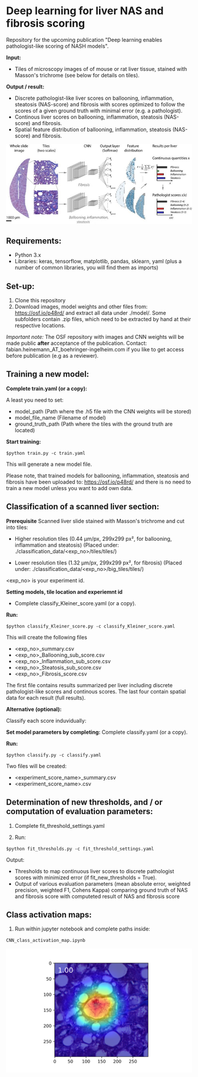 # Deep learning for liver NAS and fibrosis scoring

Repository for the upcoming publication "Deep learning enables pathologist-like scoring of NASH models".

**Input:**
- Tiles of microscopy images of of mouse or rat liver tissue, stained with Masson's trichrome (see below for details on tiles).

**Output / result:**
- Discrete pathologist-like liver scores on ballooning, inflammation, steatosis (NAS-score) and fibrosis with scores optimized to follow the scores of a given ground truth with minimal error (e.g. a pathologist).
- Continous liver scores on ballooning, inflammation, steatosis (NAS-score) and fibrosis.
- Spatial feature distribution of ballooning, inflammation, steatosis (NAS-score) and fibrosis.

![alt text](https://github.com/FabianHeinemann/Deep_learning_for_liver_NAS_and_fibrosis_scoring/blob/master/image/Fig1_for_GIT.png)

## Requirements:

- Python 3.x
- Libraries: keras, tensorflow, matplotlib, pandas, sklearn, yaml (plus a number of common libraries, you will find them as imports)

## Set-up:

1. Clone this repository
2. Download images, model weights and other files from: https://osf.io/p48rd/ and extract all data under ./model/. Some subfolders contain .zip files, which need to be extracted by hand at their respective locations.

*Important note:* The OSF repository with images and CNN weights will be made public <b>after</b> acceptance of the publication. Contact: fabian.heinemann_AT_boehringer-ingelheim.com if you like to get access before publication (e.g as a reviewer).

## Training a new model:

**Complete train.yaml (or a copy):** 

A least you need to set:
* model_path (Path where the .h5 file with the CNN weights will be stored)
* model_file_name (Filename of model)
* ground_truth_path (Path where the tiles with the ground truth are located)

**Start training:**
``` 
$python train.py -c train.yaml
```
This will generate a new model file.

Please note, that trained models for ballooning, inflammation, steatosis and fibrosis have been uploaded to: https://osf.io/p48rd/ and there is no need to train a new model unless you want to add own data.
 
## Classification of a scanned liver section:

**Prerequisite**
Scanned liver slide stained with Masson's trichrome and cut into tiles:
* Higher resolution tiles (0.44 µm/px, 299x299 px², for ballooning, inflammation and steatosis)
(Placed under: ./classification_data/<exp_no>/tiles/tiles/)

* Lower resolution tiles (1.32 µm/px, 299x299 px², for fibrosis)
(Placed under: ./classification_data/<exp_no>/big_tiles/tiles/)

 <exp_no> is your experiment id.


**Setting models, tile location and experiemnt id**

* Complete classify_Kleiner_score.yaml (or a copy).

**Run:**
``` 
$python classify_Kleiner_score.py -c classify_Kleiner_score.yaml
```
This will create the following files

* <exp_no>_summary.csv
* <exp_no>_Ballooning_sub_score.csv
* <exp_no>_Inflammation_sub_score.csv
* <exp_no>_Steatosis_sub_score.csv
* <exp_no>_Fibrosis_score.csv

The first file contains results summarized per liver including discrete pathologist-like scores and continous scores. The last four contain spatial data for each result (full results).

**Alternative (optional):** 

Classify each score induvidually:

**Set model parameters by completing:**
Complete classify.yaml (or a copy).

**Run:**
``` 
$python classify.py -c classify.yaml
```
Two files will be created:
* <experiment_score_name>_summary.csv
* <experiment_score_name>.csv

## Determination of new thresholds, and / or computation of evaluation parameters:

1. Complete fit_threshold_settings.yaml

2. Run:
``` 
$python fit_thresholds.py -c fit_threshold_settings.yaml
```

Output: 
* Thresholds to map continuous liver scores to discrete pathologist scores with minimized error (if fit_new_thresholds = True).
* Output of various evaluation parameters (mean absolute error, weighted precision, weighted F1, Cohens Kappa) comparing ground truth of NAS and fibrosis score with computeted result of NAS and fibrosis score

## Class activation maps:

1. Run within jupyter notebook and complete paths inside:
```
CNN_class_activation_map.ipynb
```
![alt text](https://github.com/FabianHeinemann/Deep_learning_for_liver_NAS_and_fibrosis_scoring/blob/master/class_activation_map_images/test/16_224_606_47_24_cam.png)
